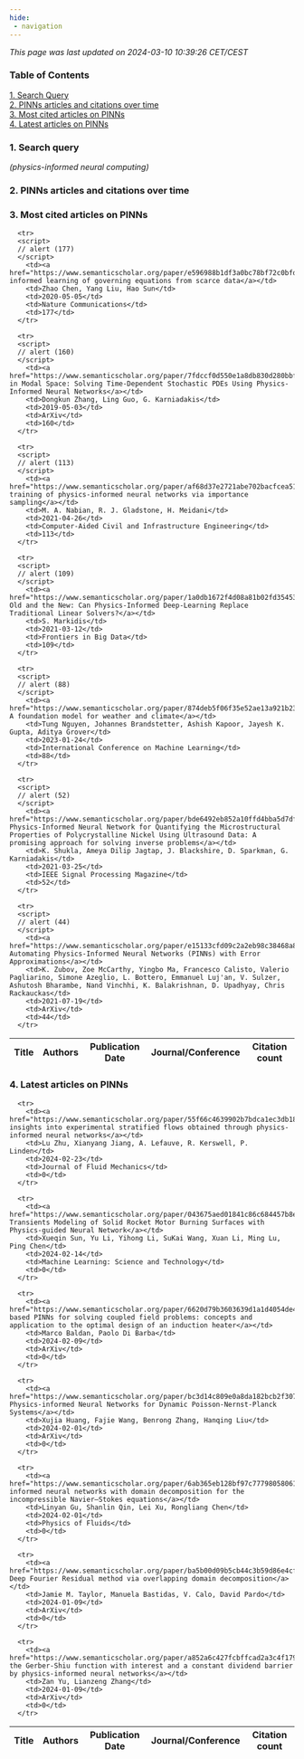 ```yaml
---
hide:
 - navigation
---
```

<!DOCTYPE html>
<html lang="en">
<head>
  <meta charset="utf-8">
</head>

<body>
  <p>
  <i>This page was last updated on 2024-03-10 10:39:26 CET/CEST</i>
  </p>

  <p>
  <h3>Table of Contents</h3>
    <a href="#search_query">1. Search Query</a><br>
    <a href="#plot1">2. PINNs articles and citations over time</a><br>
    <a href="#most_cited_articles">3. Most cited articles on PINNs</a><br>
    <a href="#latest_articles">4. Latest articles on PINNs</a><br>
  <p>

  <p>
  <h3 id="search_query">1. Search query</h3>
  <i>(physics-informed neural computing)</i>
  </p>
  
  <p>
  <h3 id="plot1">2. PINNs articles and citations over time</h3>
    <div id='myDiv1'>
      <!-- Plotly chart will be drawn inside this DIV -->
    </div>
  </p>

  <p>
  <h3 id="most_cited_articles">3. Most cited articles on PINNs</h3>
  <table id="table1" class="display" style="width:100%">
  <thead>
    <tr>
        <th>Title</th>
        <th>Authors</th>
        <th>Publication Date</th>
        <th>Journal/Conference</th>
        <th>Citation count</th>
    </tr>
  </thead>
  <tbody>
    
      <tr>
      <script>
      // alert (177)
      </script>
        <td><a href="https://www.semanticscholar.org/paper/e596988b1df3a0bc78bf72c0bfdb21c85eaab6c9">Physics-informed learning of governing equations from scarce data</a></td>
        <td>Zhao Chen, Yang Liu, Hao Sun</td>
        <td>2020-05-05</td>
        <td>Nature Communications</td>
        <td>177</td>
      </tr>
    
      <tr>
      <script>
      // alert (160)
      </script>
        <td><a href="https://www.semanticscholar.org/paper/7fdccf0d550e1a8db830d280bbf3e7b3e6d66653">Learning in Modal Space: Solving Time-Dependent Stochastic PDEs Using Physics-Informed Neural Networks</a></td>
        <td>Dongkun Zhang, Ling Guo, G. Karniadakis</td>
        <td>2019-05-03</td>
        <td>ArXiv</td>
        <td>160</td>
      </tr>
    
      <tr>
      <script>
      // alert (113)
      </script>
        <td><a href="https://www.semanticscholar.org/paper/af68d37e2721abe702bacfcea5111f9ec59012ce">Efficient training of physics‐informed neural networks via importance sampling</a></td>
        <td>M. A. Nabian, R. J. Gladstone, H. Meidani</td>
        <td>2021-04-26</td>
        <td>Computer‐Aided Civil and Infrastructure Engineering</td>
        <td>113</td>
      </tr>
    
      <tr>
      <script>
      // alert (109)
      </script>
        <td><a href="https://www.semanticscholar.org/paper/1a0db1672f4d08a81b02fd35453d5d04d3013635">The Old and the New: Can Physics-Informed Deep-Learning Replace Traditional Linear Solvers?</a></td>
        <td>S. Markidis</td>
        <td>2021-03-12</td>
        <td>Frontiers in Big Data</td>
        <td>109</td>
      </tr>
    
      <tr>
      <script>
      // alert (88)
      </script>
        <td><a href="https://www.semanticscholar.org/paper/874deb5f06f35e52ae13a921b23611eec4abd1da">ClimaX: A foundation model for weather and climate</a></td>
        <td>Tung Nguyen, Johannes Brandstetter, Ashish Kapoor, Jayesh K. Gupta, Aditya Grover</td>
        <td>2023-01-24</td>
        <td>International Conference on Machine Learning</td>
        <td>88</td>
      </tr>
    
      <tr>
      <script>
      // alert (52)
      </script>
        <td><a href="https://www.semanticscholar.org/paper/bde6492eb852a10ffd4bba5d7df23e37f9b81a3e">A Physics-Informed Neural Network for Quantifying the Microstructural Properties of Polycrystalline Nickel Using Ultrasound Data: A promising approach for solving inverse problems</a></td>
        <td>K. Shukla, Ameya Dilip Jagtap, J. Blackshire, D. Sparkman, G. Karniadakis</td>
        <td>2021-03-25</td>
        <td>IEEE Signal Processing Magazine</td>
        <td>52</td>
      </tr>
    
      <tr>
      <script>
      // alert (44)
      </script>
        <td><a href="https://www.semanticscholar.org/paper/e15133cfd09c2a2eb98c38468a897866a904d125">NeuralPDE: Automating Physics-Informed Neural Networks (PINNs) with Error Approximations</a></td>
        <td>K. Zubov, Zoe McCarthy, Yingbo Ma, Francesco Calisto, Valerio Pagliarino, Simone Azeglio, L. Bottero, Emmanuel Luj'an, V. Sulzer, Ashutosh Bharambe, Nand Vinchhi, K. Balakrishnan, D. Upadhyay, Chris Rackauckas</td>
        <td>2021-07-19</td>
        <td>ArXiv</td>
        <td>44</td>
      </tr>
    
  </tbody>
  </table>
  </p>

  <p>
  <h3 id="latest_articles">4. Latest articles on PINNs</h3>
  <table id="table2" class="display" style="width:100%">
  <thead>
    <tr>
        <th>Title</th>
        <th>Authors</th>
        <th>Publication Date</th>
        <th>Journal/Conference</th>
        <th>Citation count</th>
    </tr>
  </thead>
  <tbody>
    
      <tr>
        <td><a href="https://www.semanticscholar.org/paper/55f66c4639902b7bdca1ec3db18e08cf98bcd301">New insights into experimental stratified flows obtained through physics-informed neural networks</a></td>
        <td>Lu Zhu, Xianyang Jiang, A. Lefauve, R. Kerswell, P. Linden</td>
        <td>2024-02-23</td>
        <td>Journal of Fluid Mechanics</td>
        <td>0</td>
      </tr>
    
      <tr>
        <td><a href="https://www.semanticscholar.org/paper/043675aed01841c86c684457b8e88066f6094bc3">Regression Transients Modeling of Solid Rocket Motor Burning Surfaces with Physics-guided Neural Network</a></td>
        <td>Xueqin Sun, Yu Li, Yihong Li, SuKai Wang, Xuan Li, Ming Lu, Ping Chen</td>
        <td>2024-02-14</td>
        <td>Machine Learning: Science and Technology</td>
        <td>0</td>
      </tr>
    
      <tr>
        <td><a href="https://www.semanticscholar.org/paper/6620d79b3603639d1a1d4054de4e09c2c977b7f0">Energy-based PINNs for solving coupled field problems: concepts and application to the optimal design of an induction heater</a></td>
        <td>Marco Baldan, Paolo Di Barba</td>
        <td>2024-02-09</td>
        <td>ArXiv</td>
        <td>0</td>
      </tr>
    
      <tr>
        <td><a href="https://www.semanticscholar.org/paper/bc3d14c809e0a8da182bcb2f30797c5edaa3fd48">Enriched Physics-informed Neural Networks for Dynamic Poisson-Nernst-Planck Systems</a></td>
        <td>Xujia Huang, Fajie Wang, Benrong Zhang, Hanqing Liu</td>
        <td>2024-02-01</td>
        <td>ArXiv</td>
        <td>0</td>
      </tr>
    
      <tr>
        <td><a href="https://www.semanticscholar.org/paper/6ab365eb128bf97c7779805806184c8d2a0f0ec1">Physics-informed neural networks with domain decomposition for the incompressible Navier–Stokes equations</a></td>
        <td>Linyan Gu, Shanlin Qin, Lei Xu, Rongliang Chen</td>
        <td>2024-02-01</td>
        <td>Physics of Fluids</td>
        <td>0</td>
      </tr>
    
      <tr>
        <td><a href="https://www.semanticscholar.org/paper/ba5b00d09b5cb44c3b59d86e4cf051430f984474">Adaptive Deep Fourier Residual method via overlapping domain decomposition</a></td>
        <td>Jamie M. Taylor, Manuela Bastidas, V. Calo, David Pardo</td>
        <td>2024-01-09</td>
        <td>ArXiv</td>
        <td>0</td>
      </tr>
    
      <tr>
        <td><a href="https://www.semanticscholar.org/paper/a852a6c427fcbffcad2a3c4f179d9a82cbdbef47">Computing the Gerber-Shiu function with interest and a constant dividend barrier by physics-informed neural networks</a></td>
        <td>Zan Yu, Lianzeng Zhang</td>
        <td>2024-01-09</td>
        <td>ArXiv</td>
        <td>0</td>
      </tr>
    
  </tbody>
  </table>
  </p>

</body>

<script>
  var trace1 = {
  x: ['2019', '2020', '2021', '2022', '2023', '2024'],
  y: [3, 7, 22, 38, 79, 12],
  name: 'Num of articles',
  type: 'scatter'
  };

  var trace2 = {
    x: ['2019', '2020', '2021', '2022', '2023', '2024'],
    y: [224, 282, 525, 227, 182, 6],
    name: 'Num of citations',
    yaxis: 'y2',
    type: 'scatter'
  };

  var data = [trace1, trace2];

  var layout = {
    yaxis: {title: 'Num of articles'},
    yaxis2: {
      title: 'Num of citations',
      overlaying: 'y',
      side: 'right'
      }
  };
  Plotly.newPlot('myDiv1', data, layout);
</script>
</html>